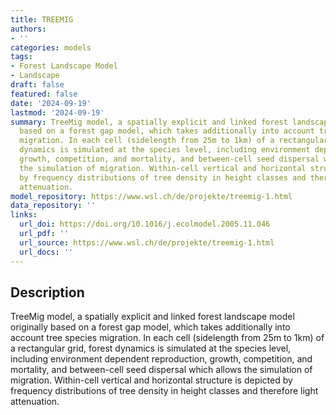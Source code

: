 ```yaml
---
title: TREEMIG
authors:
- ''
categories: models
tags:
- Forest Landscape Model
- Landscape
draft: false
featured: false
date: '2024-09-19'
lastmod: '2024-09-19'
summary: TreeMig model, a spatially explicit and linked forest landscape model originally
  based on a forest gap model, which takes additionally into account tree species
  migration. In each cell (sidelength from 25m to 1km) of a rectangular grid, forest
  dynamics is simulated at the species level, including environment dependent reproduction,
  growth, competition, and mortality, and between-cell seed dispersal which allows
  the simulation of migration. Within-cell vertical and horizontal structure is depicted
  by frequency distributions of tree density in height classes and therefore light
  attenuation.
model_repository: https://www.wsl.ch/de/projekte/treemig-1.html
data_repository: ''
links:
  url_doi: https://doi.org/10.1016/j.ecolmodel.2005.11.046
  url_pdf: ''
  url_source: https://www.wsl.ch/de/projekte/treemig-1.html
  url_docs: ''
---
```


## Description

TreeMig model, a spatially explicit and linked forest landscape model originally based on a forest gap model, which takes additionally into account tree species migration. In each cell (sidelength from 25m to 1km) of a rectangular grid, forest dynamics is simulated at the species level, including environment dependent reproduction, growth, competition, and mortality, and between-cell seed dispersal which allows the simulation of migration. Within-cell vertical and horizontal structure is depicted by frequency distributions of tree density in height classes and therefore light attenuation.

